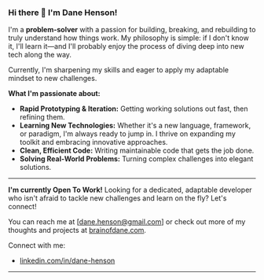 ### Hi there 👋 I'm Dane Henson!

I'm a **problem-solver** with a passion for building, breaking, and rebuilding to truly understand how things work. My philosophy is simple: if I don't know it, I'll learn it—and I'll probably enjoy the process of diving deep into new tech along the way.

Currently, I'm sharpening my skills and eager to apply my adaptable mindset to new challenges.

**What I'm passionate about:**
* **Rapid Prototyping & Iteration:** Getting working solutions out fast, then refining them.
* **Learning New Technologies:** Whether it's a new language, framework, or paradigm, I'm always ready to jump in. I thrive on expanding my toolkit and embracing innovative approaches.
* **Clean, Efficient Code:** Writing maintainable code that gets the job done.
* **Solving Real-World Problems:** Turning complex challenges into elegant solutions.

---

**I'm currently Open To Work!**
Looking for a dedicated, adaptable developer who isn't afraid to tackle new challenges and learn on the fly? Let's connect!

You can reach me at [dane.henson@gmail.com] or check out more of my thoughts and projects at [brainofdane.com](https://brainofdane.com).

Connect with me:
* [linkedin.com/in/dane-henson](https://linkedin.com/in/dane-henson)

---
